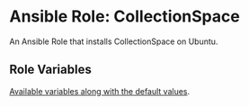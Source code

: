 # Ansible Role: CollectionSpace

An Ansible Role that installs CollectionSpace on Ubuntu.

## Role Variables

[Available variables along with the default values](defaults/main.yml).
